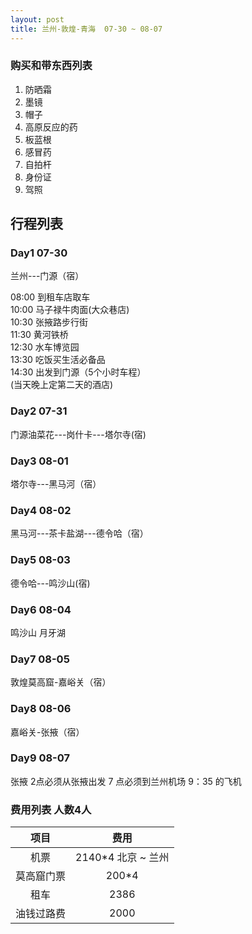 ```yaml
---
layout: post
title: 兰州-敦煌-青海  07-30 ~ 08-07
---
```




### 购买和带东西列表

 1.  防晒霜
 2.  墨镜
 3.  帽子
 4.  高原反应的药
 5.  板蓝根
 6.  感冒药
 7.  自拍杆
 8.  身份证
 9.  驾照

##  行程列表

### Day1   07-30

兰州---门源（宿）   

08:00 到租车店取车  
10:00 马子禄牛肉面(大众巷店)  
10:30 张掖路步行街  
11:30 黄河铁桥  
12:30 水车博览园  
13:30 吃饭买生活必备品  
14:30 出发到门源（5个小时车程）  
(当天晚上定第二天的酒店)  

###  Day2  07-31

门源油菜花---岗什卡---塔尔寺(宿)

###  Day3  08-01

塔尔寺---黑马河（宿） 

###  Day4  08-02

黑马河---茶卡盐湖---德令哈（宿）

###  Day5  08-03

德令哈---鸣沙山(宿)

###  Day6  08-04

鸣沙山  月牙湖  

### Day7   08-05

敦煌莫高窟-嘉峪关（宿）

### Day8   08-06

嘉峪关-张掖（宿）

###  Day9  08-07
 
张掖 2点必须从张掖出发 7 点必须到兰州机场 9：35 的飞机





### 费用列表 人数4人

| 项目 | 费用 |
|:-:|:-:|
| 机票 | 2140*4 北京 ~ 兰州 |
| 莫高窟门票 | 200*4 |
| 租车 | 2386 |
| 油钱过路费 | 2000 |

